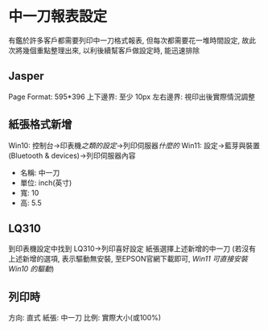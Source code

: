 # 中一刀報表設定

有鑑於許多客戶都需要列印中一刀格式報表, 但每次都需要花一堆時間設定, 故此次將幾個重點整理出來, 以利後續幫客戶做設定時, 能迅速排除

## Jasper

Page Format: 595*396
上下邊界: 至少 10px
左右邊界: 視印出後實際情況調整

## 紙張格式新增

Win10: 控制台->印表機*之類的設定*->列印伺服器*什麼的*
Win11: 設定->藍芽與裝置(Bluetooth & devices)->列印伺服器內容

- 名稱: 中一刀
- 單位: inch(英寸)
- 寬: 10
- 高: 5.5

## LQ310

到印表機設定中找到 LQ310->列印喜好設定
紙張選擇上述新增的中一刀
(若沒有上述新增的選項, 表示驅動無安裝, 
至EPSON官網下載即可, *Win11 可直接安裝 Win10 的驅動*)

## 列印時

方向: 直式
紙張: 中一刀
比例: 實際大小(或100%)
